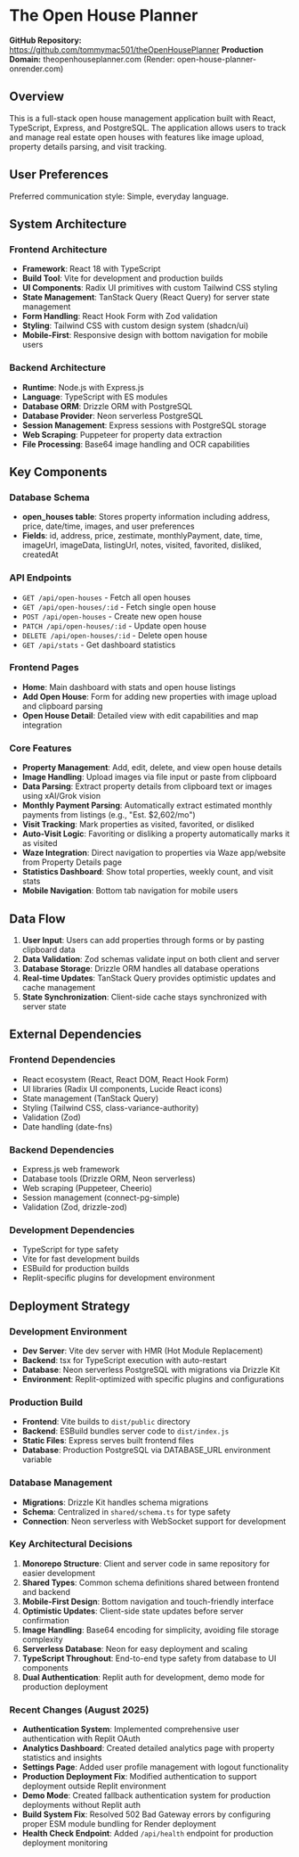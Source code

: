 # The Open House Planner

**GitHub Repository:** https://github.com/tommymac501/theOpenHousePlanner
**Production Domain:** theopenhouseplanner.com (Render: open-house-planner-onrender.com)

## Overview

This is a full-stack open house management application built with React, TypeScript, Express, and PostgreSQL. The application allows users to track and manage real estate open houses with features like image upload, property details parsing, and visit tracking.

## User Preferences

Preferred communication style: Simple, everyday language.

## System Architecture

### Frontend Architecture
- **Framework**: React 18 with TypeScript
- **Build Tool**: Vite for development and production builds
- **UI Components**: Radix UI primitives with custom Tailwind CSS styling
- **State Management**: TanStack Query (React Query) for server state management
- **Form Handling**: React Hook Form with Zod validation
- **Styling**: Tailwind CSS with custom design system (shadcn/ui)
- **Mobile-First**: Responsive design with bottom navigation for mobile users

### Backend Architecture
- **Runtime**: Node.js with Express.js
- **Language**: TypeScript with ES modules
- **Database ORM**: Drizzle ORM with PostgreSQL
- **Database Provider**: Neon serverless PostgreSQL
- **Session Management**: Express sessions with PostgreSQL storage
- **Web Scraping**: Puppeteer for property data extraction
- **File Processing**: Base64 image handling and OCR capabilities

## Key Components

### Database Schema
- **open_houses table**: Stores property information including address, price, date/time, images, and user preferences
- **Fields**: id, address, price, zestimate, monthlyPayment, date, time, imageUrl, imageData, listingUrl, notes, visited, favorited, disliked, createdAt

### API Endpoints
- `GET /api/open-houses` - Fetch all open houses
- `GET /api/open-houses/:id` - Fetch single open house
- `POST /api/open-houses` - Create new open house
- `PATCH /api/open-houses/:id` - Update open house
- `DELETE /api/open-houses/:id` - Delete open house
- `GET /api/stats` - Get dashboard statistics

### Frontend Pages
- **Home**: Main dashboard with stats and open house listings
- **Add Open House**: Form for adding new properties with image upload and clipboard parsing
- **Open House Detail**: Detailed view with edit capabilities and map integration

### Core Features
- **Property Management**: Add, edit, delete, and view open house details
- **Image Handling**: Upload images via file input or paste from clipboard
- **Data Parsing**: Extract property details from clipboard text or images using xAI/Grok vision
- **Monthly Payment Parsing**: Automatically extract estimated monthly payments from listings (e.g., "Est. $2,602/mo")
- **Visit Tracking**: Mark properties as visited, favorited, or disliked
- **Auto-Visit Logic**: Favoriting or disliking a property automatically marks it as visited
- **Waze Integration**: Direct navigation to properties via Waze app/website from Property Details page
- **Statistics Dashboard**: Show total properties, weekly count, and visit stats
- **Mobile Navigation**: Bottom tab navigation for mobile users

## Data Flow

1. **User Input**: Users can add properties through forms or by pasting clipboard data
2. **Data Validation**: Zod schemas validate input on both client and server
3. **Database Storage**: Drizzle ORM handles all database operations
4. **Real-time Updates**: TanStack Query provides optimistic updates and cache management
5. **State Synchronization**: Client-side cache stays synchronized with server state

## External Dependencies

### Frontend Dependencies
- React ecosystem (React, React DOM, React Hook Form)
- UI libraries (Radix UI components, Lucide React icons)
- State management (TanStack Query)
- Styling (Tailwind CSS, class-variance-authority)
- Validation (Zod)
- Date handling (date-fns)

### Backend Dependencies
- Express.js web framework
- Database tools (Drizzle ORM, Neon serverless)
- Web scraping (Puppeteer, Cheerio)
- Session management (connect-pg-simple)
- Validation (Zod, drizzle-zod)

### Development Dependencies
- TypeScript for type safety
- Vite for fast development builds
- ESBuild for production builds
- Replit-specific plugins for development environment

## Deployment Strategy

### Development Environment
- **Dev Server**: Vite dev server with HMR (Hot Module Replacement)
- **Backend**: tsx for TypeScript execution with auto-restart
- **Database**: Neon serverless PostgreSQL with migrations via Drizzle Kit
- **Environment**: Replit-optimized with specific plugins and configurations

### Production Build
- **Frontend**: Vite builds to `dist/public` directory
- **Backend**: ESBuild bundles server code to `dist/index.js`
- **Static Files**: Express serves built frontend files
- **Database**: Production PostgreSQL via DATABASE_URL environment variable

### Database Management
- **Migrations**: Drizzle Kit handles schema migrations
- **Schema**: Centralized in `shared/schema.ts` for type safety
- **Connection**: Neon serverless with WebSocket support for development

### Key Architectural Decisions

1. **Monorepo Structure**: Client and server code in same repository for easier development
2. **Shared Types**: Common schema definitions shared between frontend and backend
3. **Mobile-First Design**: Bottom navigation and touch-friendly interface
4. **Optimistic Updates**: Client-side state updates before server confirmation
5. **Image Handling**: Base64 encoding for simplicity, avoiding file storage complexity
6. **Serverless Database**: Neon for easy deployment and scaling
7. **TypeScript Throughout**: End-to-end type safety from database to UI components
8. **Dual Authentication**: Replit auth for development, demo mode for production deployment

### Recent Changes (August 2025)

- **Authentication System**: Implemented comprehensive user authentication with Replit OAuth
- **Analytics Dashboard**: Created detailed analytics page with property statistics and insights  
- **Settings Page**: Added user profile management with logout functionality
- **Production Deployment Fix**: Modified authentication to support deployment outside Replit environment
- **Demo Mode**: Created fallback authentication system for production deployments without Replit auth
- **Build System Fix**: Resolved 502 Bad Gateway errors by configuring proper ESM module bundling for Render deployment
- **Health Check Endpoint**: Added `/api/health` endpoint for production deployment monitoring